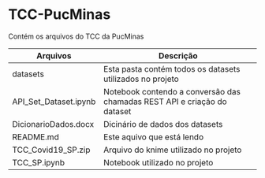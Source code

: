 # TCC-PucMinas

Contém os arquivos do TCC da PucMinas

| Arquivos  | Descrição |
| ------------- | ------------- |
| datasets  | Esta pasta contém todos os datasets utilizados no projeto  |
| API_Set_Dataset.ipynb  | Notebook contendo a conversão das chamadas REST API e criação do dataset  |
| DicionarioDados.docx  | Dicinário de dados dos datasets  |
| README.md  | Este aquivo que está lendo  |
| TCC_Covid19_SP.zip  | Arquivo do knime utilizado no projeto  |
| TCC_SP.ipynb  | Notebook utilizado no projeto  |

